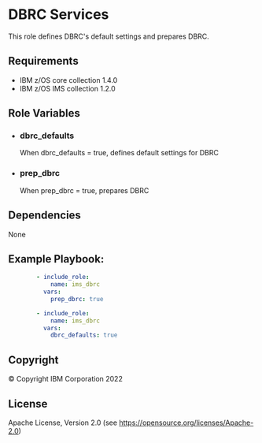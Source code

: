 DBRC Services
=========

This role defines DBRC's default settings and prepares DBRC.

Requirements
------------
* IBM z/OS core collection 1.4.0
* IBM z/OS IMS collection 1.2.0


Role Variables
--------------

- ### **dbrc_defaults**

  When dbrc_defaults = true, defines default settings for DBRC


- ### **prep_dbrc**

  When prep_dbrc = true, prepares DBRC 


Dependencies
------------

None

Example Playbook:
----------------

```yaml
        - include_role:
            name: ims_dbrc
          vars:
            prep_dbrc: true

        - include_role:
            name: ims_dbrc
          vars:
            dbrc_defaults: true

```


## Copyright

© Copyright IBM Corporation 2022

License
-------

Apache License, Version 2.0 (see https://opensource.org/licenses/Apache-2.0)


